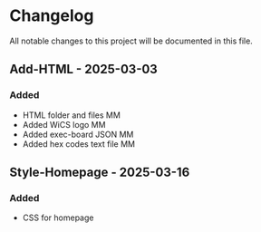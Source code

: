 # Changelog

All notable changes to this project will be documented in this file.

## Add-HTML - 2025-03-03

### Added

- HTML folder and files MM
- Added WiCS logo MM
- Added exec-board JSON MM
- Added hex codes text file MM

## Style-Homepage - 2025-03-16

### Added

- CSS for homepage
